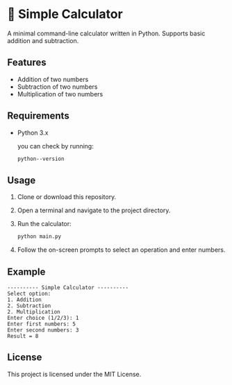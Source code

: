 # 🧮 Simple Calculator

A minimal command-line calculator written in Python. Supports basic addition and subtraction.

## Features

- Addition of two numbers
- Subtraction of two numbers
- Multiplication of two numbers

## Requirements

- Python 3.x

  you can check by running:
  ```sh
  python--version
  ```

## Usage

1. Clone or download this repository.
2. Open a terminal and navigate to the project directory.
3. Run the calculator:

   ```sh
   python main.py
   ```

4. Follow the on-screen prompts to select an operation and enter numbers.

## Example

```
---------- Simple Calculator ----------
Select option:
1. Addition
2. Subtraction
2. Multiplication
Enter choice (1/2/3): 1
Enter first numbers: 5
Enter second numbers: 3
Result = 8
```

## License

This project is licensed under the MIT License.
